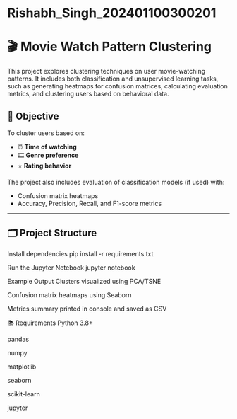 # Rishabh_Singh_202401100300201
# 🎬 Movie Watch Pattern Clustering

This project explores clustering techniques on user movie-watching patterns. It includes both classification and unsupervised learning tasks, such as generating heatmaps for confusion matrices, calculating evaluation metrics, and clustering users based on behavioral data.

## 📌 Objective

To cluster users based on:
- ⏰ **Time of watching**
- 🎞️ **Genre preference**
- ⭐ **Rating behavior**

The project also includes evaluation of classification models (if used) with:
- Confusion matrix heatmaps
- Accuracy, Precision, Recall, and F1-score metrics

---

## 🗂️ Project Structure

Install dependencies
pip install -r requirements.txt

Run the Jupyter Notebook
jupyter notebook

Example Output
Clusters visualized using PCA/TSNE

Confusion matrix heatmaps using Seaborn

Metrics summary printed in console and saved as CSV

📚 Requirements
Python 3.8+

pandas

numpy

matplotlib

seaborn

scikit-learn

jupyter
